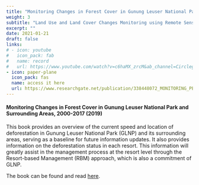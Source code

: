 ```yaml
---
title: "Monitoring Changes in Forest Cover in Gunung Leuser National Park and Surrounding Areas, 2000-2017 (2019)"
weight: 3
subtitle: "Land Use and Land Cover Changes Monitoring using Remote Sensing and GIS"
excerpt: ""
date: 2021-01-21
draft: false
links:
# - icon: youtube
#   icon_pack: fab
#   name: record
#   url: https://www.youtube.com/watch?v=c6haMX_zrcM&ab_channel=CirclegeoMedia
- icon: paper-plane
  icon_pack: fas
  name: access it here
  url: https://www.researchgate.net/publication/338448072_MONITORING_PERUBAHAN_TUTUPAN_HUTAN_DI_KAWASAN_TAMAN_NASIONAL_GUNUNG_LEUSER_DAN_SEKITARNYA_PERIODE_2000-2017).
---
```


#### Monitoring Changes in Forest Cover in Gunung Leuser National Park and Surrounding Areas, 2000-2017 (2019)

This book provides an overview of the current speed and location of deforestation in Gunung Leuser National Park (GLNP) and its surrounding areas, serving as a baseline for future information updates. It also provides information on the deforestation status in each resort. This information will greatly assist in the management process at the resort level through the Resort-based Management (RBM) approach, which is also a commitment of GLNP.

The book can be found and read [here](https://www.researchgate.net/publication/338448072_MONITORING_PERUBAHAN_TUTUPAN_HUTAN_DI_KAWASAN_TAMAN_NASIONAL_GUNUNG_LEUSER_DAN_SEKITARNYA_PERIODE_2000-2017).
